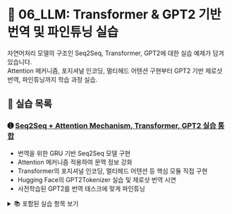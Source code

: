 # 📘 06_LLM: Transformer & GPT2 기반 번역 및 파인튜닝 실습

자연어처리 모델의 구조인 Seq2Seq, Transformer, GPT2에 대한 실습 예제가 담겨 있습니다.  
Attention 메커니즘, 포지셔널 인코딩, 멀티헤드 어텐션 구현부터 GPT2 기반 제로샷 번역, 파인튜닝까지 학습 과정 실습.

## 📄 실습 목록

### ➊ [Seq2Seq + Attention Mechanism, Transformer, GPT2 실습 통합](https://colab.research.google.com/github/Dropthe-bit/ai_portfolio/blob/main/06_LLM/6_transfomer.ipynb)
- 번역을 위한 GRU 기반 Seq2Seq 모델 구현
- Attention 메커니즘 적용하여 문맥 정보 강화
- Transformer의 포지셔널 인코딩, 멀티헤드 어텐션 등 핵심 모듈 직접 구현
- Hugging Face의 GPT2Tokenizer 실습 및 제로샷 번역 시연
- 사전학습된 GPT2를 번역 태스크에 맞게 파인튜닝

<details>
<summary>📚 포함된 실습 항목 보기</summary>

- GPT2Tokenizer를 활용한 토크나이징  
- `<PAD>` 및 `<|endoftext|>` 토큰 처리  
- 커스텀 Dataset (`WMTDataset`) 및 `collate_fn` 구성  
- Seq2Seq 모델 클래스 및 Attention 모듈 구현  
- 포지셔널 인코딩, 멀티헤드 어텐션, Feedforward, LayerNorm 직접 구현  
- Transformer 인코더-디코더 구조 작성  
- Cosine decay warmup 학습률 스케줄러 구현  
- GPT2 기반 제로샷 번역 실습 
- GPT2 파인튜닝을 위한 커스텀 학습 루프
</details>
